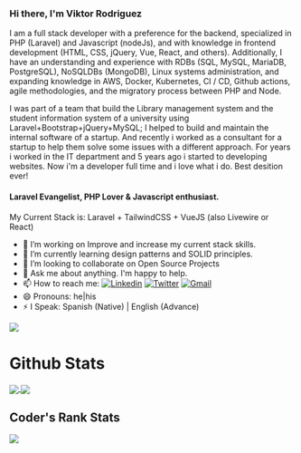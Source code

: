 ### Hi there, I'm Viktor Rodriguez

<!--
**t1t0/t1t0** is a ✨ _special_ ✨ repository because its `README.md` (this file) appears on your GitHub profile.

Here are some ideas to get you started:
-->
I am a full stack developer with a preference for the backend, specialized in PHP (Laravel) and Javascript (nodeJs), and with knowledge in frontend development (HTML, CSS, jQuery, Vue, React, and others). Additionally, I have an understanding and experience with RDBs (SQL, MySQL, MariaDB, PostgreSQL), NoSQLDBs (MongoDB), Linux systems administration, and expanding knowledge in AWS, Docker, Kubernetes, CI / CD, Github actions, agile methodologies, and the migratory process between PHP and Node.

I was part of a team that build the Library management system and the student information system of a university using Laravel+Bootstrap+jQuery+MySQL; I helped to build and maintain the internal software of a startup. And recently i worked as a consultant for a startup to help them solve some issues with a different approach. For years i worked in the IT department and 5 years ago i started to developing websites. Now i'm a developer full time and i love what i do. Best desition ever!

#### Laravel Evangelist, PHP Lover & Javascript enthusiast.

My Current Stack is: Laravel + TailwindCSS + VueJS (also Livewire or React)

- 🔭 I’m working on Improve and increase my current stack skills.
- 🌱 I’m currently learning design patterns and SOLID principles.
- 👯 I’m looking to collaborate on Open Source Projects
- 💬 Ask me about anything. I'm happy to help.
- 📫 How to reach me: [![Linkedin](https://img.shields.io/badge/-Viktor_Rodriguez-blue?style=flat&logo=Linkedin&logoColor=white)](https://www.linkedin.com/in/viktor-a-rodriguez-o-357a8334/)
[![Twitter](https://img.shields.io/badge/-@viktort1t0-1DA1F2?style=flat&logo=Twitter&logoColor=white)](https://twitter.com/viktort1t0)
[![Gmail](https://img.shields.io/badge/-viktort1t0.dev-D44638?style=flat&logo=Gmail&logoColor=white)](mailto:viktort1t0.dev@gmail.com)
- 😄 Pronouns: he|his
- ⚡ I Speak: Spanish (Native) | English (Advance)


<!-- Profile View Count -->
![](https://komarev.com/ghpvc/?username=t1t0&color=brightgreen&style=flat)

# Github Stats
<a href="https://github-readme-stats.vercel.app/api?username=t1t0&count_private=true&show_icons=true&hide=issues&include_all_commits=true">
  <img align="center" src="https://github-readme-stats.vercel.app/api?username=t1t0&count_private=true&show_icons=true&hide=issues&include_all_commits=true" />
</a>
<a href="https://github-readme-stats.vercel.app/api/top-langs/?username=t1t0&layout=compact&langs_count=6">
  <img align="center" src="https://github-readme-stats.vercel.app/api/top-langs/?username=t1t0&layout=compact&langs_count=6" />
</a>

## Coder's Rank Stats
<a href="https://profile.codersrank.io/user/t1t0/">
  <img align="center" src="https://cr-ss-service.azurewebsites.net/api/ScreenShot?widget=summary&username=t1t0&branding=false&show-avatar=false" />
</a>
